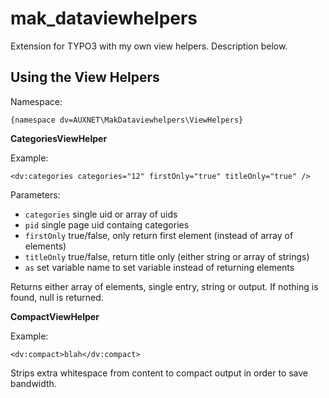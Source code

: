 # mak_dataviewhelpers

Extension for TYPO3 with my own view helpers. Description below.

## Using the View Helpers

Namespace:

    {namespace dv=AUXNET\MakDataviewhelpers\ViewHelpers}

**CategoriesViewHelper**

Example:

    <dv:categories categories="12" firstOnly="true" titleOnly="true" />

Parameters:

* `categories` single uid or array of uids
* `pid` single page uid containg categories
* `firstOnly` true/false, only return first element (instead of array of elements)
* `titleOnly` true/false, return title only (either string or array of strings)
* `as` set variable name to set variable instead of returning elements

Returns either array of elements, single entry, string or output. If nothing is found,
null is returned.


**CompactViewHelper**

Example:

    <dv:compact>blah</dv:compact>

Strips extra whitespace from content to compact output in order to save bandwidth.